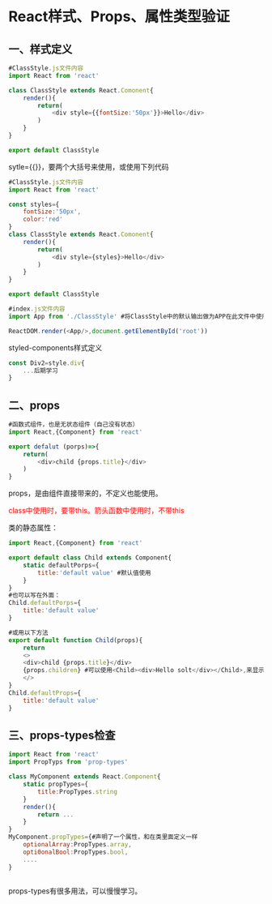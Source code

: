 # React样式、Props、属性类型验证

## 一、样式定义

```javascript
#ClassStyle.js文件内容
import React from 'react'

class ClassStyle extends React.Comonent{
    render(){
        return(
            <div style={{fontSize:'50px'}}>Hello</div>
        )
    }
}

export default ClassStyle
```

sytle={{}}，要两个大括号来使用，或使用下列代码

```javascript
#ClassStyle.js文件内容
import React from 'react'

const styles={
    fontSize:'50px',
    color:'red'
}
class ClassStyle extends React.Comonent{
    render(){
        return(
            <div style={styles}>Hello</div>
        )
    }
}

export default ClassStyle
```



```javascript
#index.js文件内容
import App from './ClassStyle' #将ClassStyle中的默认输出做为APP在此文件中使用

ReactDOM.render(<App/>,document.getElementById('root'))

```

styled-components样式定义

```javascript
const Div2=style.div{
    ...后期学习
}
```

## 二、props

```javascript
#函数式组件，也是无状态组件（自己没有状态）
import React,{Component} from 'react'

export defalut (porps)=>{
    return(
        <div>child {props.title}</div>
    )
}
```

props，是由组件直接带来的，不定义也能使用。

<font color=red>class中使用时，要带this。箭头函数中使用时，不带this</font>

类的静态属性：

```javascript
import React,{Component} from 'react'

export default class Child extends Component{
    static defaultPorps={
        title:'default value' #默认值使用
    }
}
#也可以写在外面：
Child.defaultPorps={
    title:'default value'
}

#或用以下方法
export default function Child(props){
    return 
    <>
    <div>child {props.title}</div>
    {props.children} #可以使用<Child><div>Hello solt</div></Child>,来显示solt内容，插槽内容。
    </>
}
Child.defaultProps={
    title:'default value'
}
```

## 三、props-types检查

```javascript
import React from 'react'
import PropTyps from 'prop-types'

class MyComponent extends React.Component{
    static propTypes={
        title:PropTypes.string
    }
    render(){
        return ...
    }
}
MyComponent.propTypes={#声明了一个属性，和在类里面定义一样
    optionalArray:PropTypes.array,
    opti0onalBool:PropTypes.bool,
    ....
}
    
```

props-types有很多用法，可以慢慢学习。

